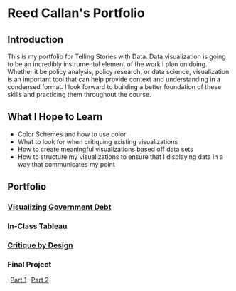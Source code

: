 # Reed Callan's Portfolio
## Introduction
This is my portfolio for Telling Stories with Data.
Data visualization is going to be an incredibly instrumental element of the work I plan on doing. Whether it be policy analysis, policy research, or data science, visualization is an important tool that can help provide context and understanding in a condensed format. I look forward to building a better foundation of these skills and practicing them throughout the course.
## What I Hope to Learn
* Color Schemes and how to use color
* What to look for when critiquing existing visualizations
* How to create meaningful visualizations based off data sets
* How to structure my visualizations to ensure that I displaying data in a way that communicates my point
## Portfolio
### [Visualizing Government Debt](/dataviz.md)
### In-Class Tableau
### [Critique by Design](/assignment34.md)
### Final Project
-[Part 1](/finalproject_pt1.md)
-[Part 2](/finalproject_pt2.md)
